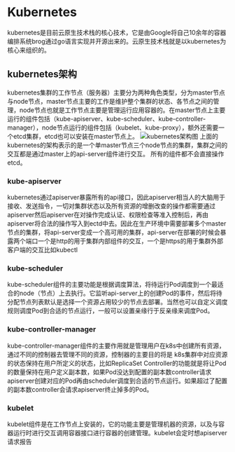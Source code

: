 # Kubernetes
kubernetes是目前云原生技术栈的核心技术，它是由Google将自己10余年的容器编排系统brog通过go语言实现并开源出来的。云原生技术栈就是以kubernetes为核心来组织的。
## kubernetes架构
kubernetes集群的工作节点（服务器）主要分为两种角色类型，分为master节点与node节点，master节点主要的工作是维护整个集群的状态、各节点之间的管理，node节点也就是工作节点主要是管理运行应用容器的。在master节点上主要运行的组件包括（kube-apiserver、kube-scheduler、kube-controller-manager），node节点运行的组件包括（kubelet、kube-proxy），额外还需要一个etcd集群，etcd也可以安装在master节点上。
![kubernetes架构图](https://d33wubrfki0l68.cloudfront.net/2475489eaf20163ec0f54ddc1d92aa8d4c87c96b/e7c81/images/docs/components-of-kubernetes.svg)
上面的kubernetes的架构表示的是一个单master节点三个node节点的集群，集群之间的交互都是通过master上的api-server组件进行交互。
所有的组件都不会直接操作etcd。
### kube-apiserver
kubernetes通过apiserver暴露所有的api接口，因此apiserver相当人的大脑用于接收、发送指令，一切对集群状态以及所有资源的增删改查的操作都需要通过apiserver然后apiserver在对操作完成认证、权限检查等准入控制后，再由apiserver将合法的操作写入到ectd中去。因此在生产环境中需要部署多个master节点的集群，将api-server变成一个高可用的集群，api-server在部署的时候会暴露两个端口一个是http的用于集群内部组件的交互，一个是https的用于集群外部客户端的交互比如kubectl
### kube-scheduler
kube-scheduler组件的主要功能是根据调度算法，将待运行Pod调度到一个最适合的node（节点）上去执行。它监听api-server上的创建Pod的事件，然后将待分配节点列表默认是选择一个资源占用较少的节点去部署。当然也可以自定义调度规则调度Pod到合适的节点运行，一般可以设置亲缘行于反亲缘来调度Pod。
### kube-controller-manager
kube-controller-manager组件的主要作用就是管理用户在k8s中创建所有资源，通过不同的控制器去管理不同的资源，控制器的主要目的将是
k8s集群中对应资源的状态保持在用户所定义的状态，比如ReplicaSet Controller的功能就是将让Pod的数量保持在用户定义副本数，如果Pod没达到配置的副本数controller请求apiserver创建对应的Pod再由scheduler调度到合适的节点运行。如果超过了配置的副本数controller会请求apiserver终止掉多的Pod。
### kubelet 
kubelet组件是在工作节点上安装的，它的功能主要是管理机器的资源，以及与容器运行时进行交互调用容器接口进行容器的创建管理。kubelet会定时想apiserver请求报告

<!--stackedit_data:
eyJoaXN0b3J5IjpbLTE2MjE4NzcxNDYsNTc5MTUxMzczLC0zNT
Q1NjYzNjUsLTc4ODc2ODU3MCwtODIxMDk4MTkzLC0yNjc3OTQz
ODksLTE1NzgwMzc3MzcsMjcxMTY1NDg0LDYwMDAzNjM3MSwxMz
I3NDAzMDE4LC0xNjY5ODgxMzk4LDEwMDQ5NTk4MzQsLTE1MTgz
OTg5MDIsLTgzNTUwMTQ0Miw5ODYxNzYyNzNdfQ==
-->